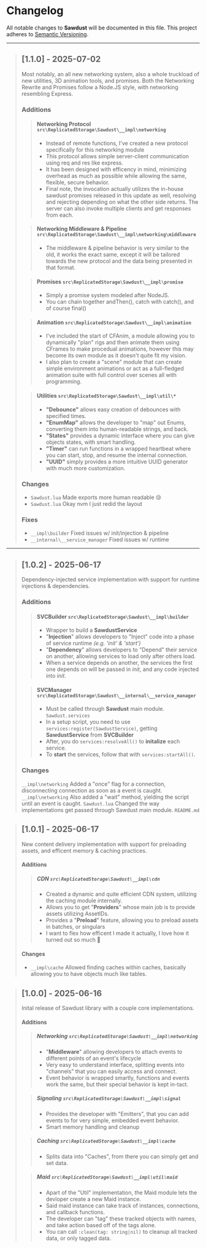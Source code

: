 # Changelog

All notable changes to **Sawdust** will be documented in this file.
This project adheres to [Semantic Versioning](https://semver.org/).

---

> ## [1.1.0] - 2025-07-02
> Most notably, an all new networking system, also a whole truckload of new utilities, 3D animation tools, and promises.
> Both the Networking Rewrite and Promises follow a Node.JS style, with networking resembling Express.
>
> ### Additions
>
>> #### **Networking Protocol** `src\ReplicatedStorage\Sawdust\__impl\networking`
>> - Instead of remote functions, I've created a new protocol specifically for this networking module
>> - This protocol allows simple server-client communication using req and res like express.
>> - It has been designed with efficency in mind, minimizing overhead as much as possible while allowing the same, flexible, secure behavior.
>> - Final note, the invocation actually utilizes the in-house sawdust promises released in this update as well, resolving and rejecting depending on what the other side returns. The server can also invoke multiple clients and get responses from each.
>
>> #### **Networking Middleware & Pipeline** `src\ReplicatedStorage\Sawdust\__impl\networking\middleware`
>> - The middleware & pipeline behavior is very similar to the old, it works the exact same, except it will be tailored towards the new protocol and the data being presented in that format.
>
>> #### **Promises** `src\ReplicatedStorage\Sawdust\__impl\promise`
>> - Simply a promise system modeled after NodeJS.
>> - You can chain together andThen(), catch with catch(), and of course final()
>
>> #### **Animation** `src\ReplicatedStorage\Sawdust\__impl\animation`
>> - I've included the start of CFAnim, a module allowing you to dynamically "plan" rigs and then animate them using CFrames to make procedual animations, however this may become its own module as it doesn't quite fit my vision.
>> - I also plan to create a "scene" module that can create simple environment animations or act as a full-fledged animation suite with full control over scenes all with programming.
>
>> #### **Utilities** `src\ReplicatedStorage\Sawdust\__impl\util\*`
>> - **"Debounce"** allows easy creation of debounces with specified times.
>> - **"EnumMap"** allows the developer to "map" out Enums, converting them into human-readable strings, and back.
>> - **"States"** provides a dynamic interface where you can give objects states, with smart handling.
>> - **"Timer"** can run functions in a wrapped heartbeat where you can start, stop, and resume the internal connection.
>> - **"UUID"** simply provides a more intuitive UUID generator with much more customization.
>
> ### Changes
>
> - `Sawdust.lua` Made exports more human readable 😢
> - `Sawdust.lua` Okay nvm I just redid the layout
>
> ### Fixes
>
> - `__impl\builder` Fixed issues w/ init/injection & pipeline
> - `__internal\__service_manager` Fixed issues w/ runtime
>

---

> ## [1.0.2] - 2025-06-17
> Dependency-injected service implementation with support for runtime injections & dependencies.
>
> ### Additions
>
>> #### **SVCBuilder** `src\ReplicatedStorage\Sawdust\__impl\builder`
>> - Wrapper to build a **SawdustService**
>> - "**Injection**" allows developers to "Inject" code into a phase of service runtime *(e.g. 'init' & 'start')*
>> - "**Dependency**" allows developers to "Depend" their service on another, allowing services to load only after others load.
>> - When a service depends on another, the services the first one depends on will be passed in *init*, and any code injected into *init*.
>
>> #### **SVCManager** `src\ReplicatedStorage\Sawdust\__internal\__service_manager`
>> - Must be called through **Sawdust** main module. `Sawdust.services`
>> - In a setup script, you need to use `services:register(SawdustService)`, getting **SawdustService** from **SVCBuilder**
>> - After, you do `services:resolveAll()` to **initalize** each service.
>> - To **start** the services, follow that with `services:startAll()`.
>
> ### Changes
> 
> `__impl\networking` Added a "once" flag for a connection, disconnecting connection as soon as a event is caught.
> `__impl\networking` Also added a "wait" method, yielding the script until an event is caught.
> `Sawdust.lua` Changed the way implementations get passed through Sawdust main module.
> `README.md` 



> ## [1.0.1] - 2025-06-17
> New content delivery implementation with support for preloading assets, and efficent memory & caching practices.
>
> #### Additions
>
>> ##### **CDN** `src\ReplicatedStorage\Sawdust\__impl\cdn`
>> - Created a dynamic and quite efficient CDN system, utilizing the caching module internally.
>> - Allows you to get "**Providers**" whose main job is to provide assets utilizing AssetIDs.
>> - Provides a "**Preload**" feature, allowing you to preload assets in batches, or singulars
>> - I want to flex how efficent I made it actually, I love how it turned out so much 🙏
>
> #### Changes
> - `__impl\cache` Allowed finding caches within caches, basically allowing you to have objects much like tables.



> ## [1.0.0] - 2025-06-16
> Inital release of Sawdust library with a couple core implementations. 
>
> #### Additions
>
>> ##### **Networking** `src\ReplicatedStorage\Sawdust\__impl\networking`
>> - "**Middleware**" allowing developers to attach events to different points of an event's lifecycle
>> - Very easy to understand interface, splitting events into "channels" that you can easily access and connect.
>> - Event behavior is wrapped smartly, functions and events work the same, but their special behavior is kept in-tact.
>
>> ##### **Signaling** `src\ReplicatedStorage\Sawdust\__impl\signal`
>> - Provides the developer with "Emitters", that you can add events to for very simple, embedded event behavior.
>> - Smart memory handling and cleanup
>
>> ##### **Caching** `src\ReplicatedStorage\Sawdust\__impl\cache`
>> - Splits data into "Caches", from there you can simply get and set data.
>
>> ##### **Maid** `src\ReplicatedStorage\Sawdust\__impl\util\maid`
>> - Apart of the "Util" implementation, the Maid module lets the devloper create a new Maid instance.
>> - Said maid instance can take track of instances, connections, and callback functions.
>> - The developer can "tag" these tracked objects with names, and take action based off of the tags alone.
>> - You can call `:clean(tag: string|nil)` to cleanup all tracked data, or only tagged data.